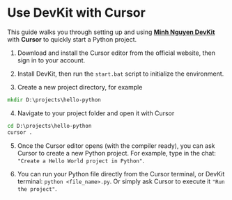 # Use DevKit with Cursor

This guide walks you through setting up and using [**Minh Nguyen DevKit**](../README.md) with **Cursor** to quickly start a Python project.

1. Download and install the Cursor editor from the official website, then sign in to your account.

2. Install DevKit, then run the `start.bat` script to initialize the environment.

3. Create a new project directory, for example
```bat
mkdir D:\projects\hello-python
```

4. Navigate to your project folder and open it with Cursor
```bat
cd D:\projects\hello-python
cursor .
```

5. Once the Cursor editor opens (with the compiler ready), you can ask Cursor to create a new Python project. For example, type in the chat: `"Create a Hello World project in Python"`.

7. You can run your Python file directly from the Cursor terminal, or DevKit terminal: `python <file_name>.py`. Or simply ask Cursor to execute it `"Run the project"`.
